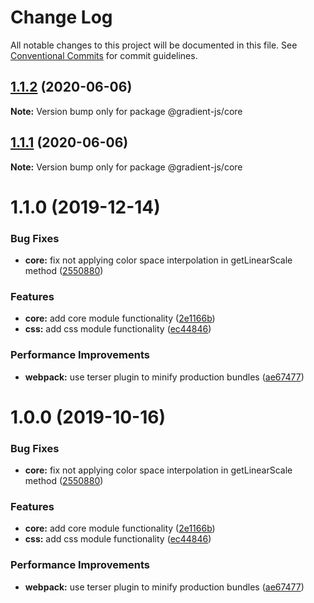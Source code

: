 # Change Log

All notable changes to this project will be documented in this file.
See [Conventional Commits](https://conventionalcommits.org) for commit guidelines.

## [1.1.2](https://github.com/afternoon2/gradient-js/compare/@gradient-js/core@1.1.1...@gradient-js/core@1.1.2) (2020-06-06)

**Note:** Version bump only for package @gradient-js/core





## [1.1.1](https://github.com/afternoon2/gradient-js/compare/@gradient-js/core@1.1.0...@gradient-js/core@1.1.1) (2020-06-06)

**Note:** Version bump only for package @gradient-js/core





# 1.1.0 (2019-12-14)


### Bug Fixes

* **core:** fix not applying color space interpolation in getLinearScale method ([2550880](https://github.com/afternoon2/gradient-js/commit/2550880a635415e56ecc25e048199cd7cf32c352))


### Features

* **core:** add core module functionality ([2e1166b](https://github.com/afternoon2/gradient-js/commit/2e1166b627bd574433520f77807d35f135a6c069))
* **css:** add css module functionality ([ec44846](https://github.com/afternoon2/gradient-js/commit/ec44846d967299120ad36a05dfeb3378db44fc6f))


### Performance Improvements

* **webpack:** use terser plugin to minify production bundles ([ae67477](https://github.com/afternoon2/gradient-js/commit/ae6747754bfda9ab4c4e0a5f8e6c991de672a5ec))





# 1.0.0 (2019-10-16)


### Bug Fixes

* **core:** fix not applying color space interpolation in getLinearScale method ([2550880](https://github.com/afternoon2/gradient-js/commit/2550880a635415e56ecc25e048199cd7cf32c352))


### Features

* **core:** add core module functionality ([2e1166b](https://github.com/afternoon2/gradient-js/commit/2e1166b627bd574433520f77807d35f135a6c069))
* **css:** add css module functionality ([ec44846](https://github.com/afternoon2/gradient-js/commit/ec44846d967299120ad36a05dfeb3378db44fc6f))


### Performance Improvements

* **webpack:** use terser plugin to minify production bundles ([ae67477](https://github.com/afternoon2/gradient-js/commit/ae6747754bfda9ab4c4e0a5f8e6c991de672a5ec))
